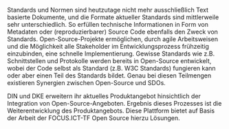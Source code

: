 Standards und Normen sind heutzutage nicht mehr ausschließlich Text basierte Dokumente, und die Formate aktueller Standards sind mittlerweile sehr unterschiedlich. So erfüllen technische Informationen in Form von Metadaten oder (reproduzierbarer) Source Code ebenfalls den Zweck von Standards. Open-Source-Projekte ermöglichen, durch agile Arbeitsweisen und die Möglichkeit alle Stakeholder im Entwicklungsprozess frühzeitig einzubinden, eine schnelle Implementierung. Gewisse Standards wie z.B. Schnittstellen und Protokolle werden bereits in Open-Source entwickelt, wobei der Code selbst als Standard (z.B. W3C Standards) fungieren kann oder aber einen Teil des Standards bildet. Genau bei diesen Teilmengen existieren Synergien zwischen Open-Source und SDOs. 

DIN und DKE erweitern ihr aktuelles Produktangebot hinsichtlich der Integration von Open-Source-Angeboten. Ergebnis dieses Prozesses ist die Weiterentwicklung des Produktangebots. Diese Plattform bietet auf Basis der Arbeit der FOCUS.ICT-TF Open Source hierzu Lösungen.



